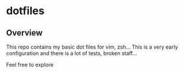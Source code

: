 # dotfiles

## Overview

This repo contains my basic dot files for vim, zsh... This is a
very early configuration and there is a lot of tests, broken staff...

Feel free to explore
